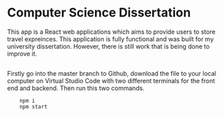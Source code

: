 # Computer Science Dissertation
This app is a React web applications which aims to provide users to store travel expreinces. This application is fully functional and was built for my university dissertation. However, there is still work that is being done to improve it.

## 
Firstly go into the master branch to Github, download the file to your local computer on Virtual Studio Code with two different terminals for the front end and backend. Then run this two commands.

        npm i
        npm start 
